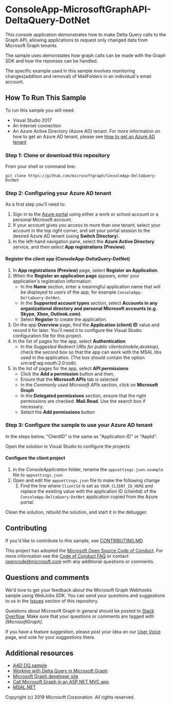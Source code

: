 # ConsoleApp-MicrosoftGraphAPI-DeltaQuery-DotNet

This console application demonstrates how to make Delta Query calls to the Graph API, allowing applications to request only changed data from Microsoft Graph tenants.

The sample uses demonstates how graph calls can be made with the Graph SDK and how the reponses can be handled.

The specific example used in this sample involves monitoring changes(addition and removal) of MailFolders in an individual's email account.

## How To Run This Sample

To run this sample you will need:
- Visual Studio 2017
- An Internet connection
- An Azure Active Directory (Azure AD) tenant. For more information on how to get an Azure AD tenant, please see [How to get an Azure AD tenant](https://azure.microsoft.com/en-us/documentation/articles/active-directory-howto-tenant/) 

### Step 1:  Clone or download this repository

From your shell or command line:

`git clone https://github.com/microsoftgraph/ConsoleApp-DeltaQuery-DotNet`

### Step 2:  Configuring your Azure AD tenant

As a first step you'll need to:

1. Sign in to the [Azure portal](https://portal.azure.com) using either a work or school account or a personal Microsoft account.
1. If your account gives you access to more than one tenant, select your account in the top right corner, and set your portal session to the desired Azure AD tenant
   (using **Switch Directory**).
1. In the left-hand navigation pane, select the **Azure Active Directory** service, and then select **App registrations (Preview)**.

#### Register the client app (ConsoleApp-DeltaQuery-DotNet)

1. In **App registrations (Preview)** page, select **Register an Application**.
1. When the **Register an application page** appears, enter your application's registration information:
   - In the **Name** section, enter a meaningful application name that will be displayed to users of the app, for example `ConsoleApp-DeltaQuery-DotNet`.
   - In the **Supported account types** section, select **Accounts in any organizational directory and personal Microsoft accounts (e.g. Skype, Xbox, Outlook.com)**.
   - Select **Register** to create the application.
1. On the app **Overview** page, find the **Application (client) ID** value and record it for later. You'll need it to configure the Visual Studio configuration file for this project.
1. In the list of pages for the app, select **Authentication**
   - In the *Suggested Redirect URIs for public clients(mobile,desktop)*, check the second box so that the app can work with the MSAL libs used in the application. (The box should contain the option *urn:ietf:wg:oauth:2.0:oob*). 
1. In the list of pages for the app, select **API permissions**
   - Click the **Add a permission** button and then,
   - Ensure that the **Microsoft APIs** tab is selected
   - In the *Commonly used Microsoft APIs* section, click on **Microsoft Graph**
   - In the **Delegated permissions** section, ensure that the right permissions are checked: **Mail.Read**. Use the search box if necessary.
   - Select the **Add permissions** button

### Step 3:  Configure the sample to use your Azure AD tenant

In the steps below, "ClientID" is the same as "Application ID" or "AppId".

Open the solution in Visual Studio to configure the projects

#### Configure the client project

1. In the *ConsoleApplication* folder, rename the `appsettings.json.example` file to `appsettings.json`
1. Open and edit the `appsettings.json` file to make the following change
    1. Find the line where `ClientId` is set as `YOUR_CLIENT_ID_HERE` and replace the existing value with the application ID (clientId) of the `ConsoleApp-DeltaQuery-DotNet` application copied from the Azure portal.

Clean the solution, rebuild the solution, and start it in the debugger.

## Contributing

If you'd like to contribute to this sample, see [CONTRIBUTING.MD](/CONTRIBUTING.md).

This project has adopted the [Microsoft Open Source Code of Conduct](https://opensource.microsoft.com/codeofconduct/). For more information see the [Code of Conduct FAQ](https://opensource.microsoft.com/codeofconduct/faq/) or contact [opencode@microsoft.com](mailto:opencode@microsoft.com) with any additional questions or comments.

## Questions and comments

We'd love to get your feedback about the Microsoft Graph Webhooks sample using WebJobs SDK. You can send your questions and suggestions to us in the [Issues](https://github.com/microsoftgraph/ConsoleApp-DeltaQuery-DotNet/issues) section of this repository.

Questions about Microsoft Graph in general should be posted to [Stack Overflow](https://stackoverflow.com/questions/tagged/MicrosoftGraph). Make sure that your questions or comments are tagged with *[MicrosoftGraph]*.

If you have a feature suggestion, please post your idea on our [User Voice](https://officespdev.uservoice.com/) page, and vote for your suggestions there.

## Additional resources

- [AAD DQ sample](https://github.com/Azure-Samples/active-directory-dotnet-graphapi-diffquery)
- [Working with Delta Query in Microsoft Graph](https://developer.microsoft.com/en-us/graph/docs/concepts/delta_query_overview)
- [Microsoft Graph developer site](https://developer.microsoft.com/en-us/graph/)
- [Call Microsoft Graph in an ASP.NET MVC app](https://developer.microsoft.com/en-us/graph/docs/platform/aspnetmvc)
- [MSAL.NET](https://aka.ms/msal-net)

Copyright (c) 2019 Microsoft Corporation. All rights reserved.